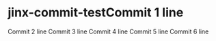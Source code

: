 # jinx-commit-testCommit 1 line
Commit 2 line
Commit 3 line
Commit 4 line
Commit 5 line
Commit 6 line
